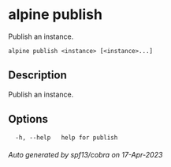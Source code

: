 # alpine publish

Publish an instance.

```
alpine publish <instance> [<instance>...]
```

## Description

Publish an instance.

## Options

```
  -h, --help   help for publish
```

###### Auto generated by spf13/cobra on 17-Apr-2023
